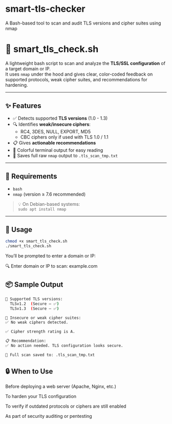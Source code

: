 # smart-tls-checker
 A Bash-based tool to scan and audit TLS versions and cipher suites using nmap

# 🔐 smart_tls_check.sh

A lightweight bash script to scan and analyze the **TLS/SSL configuration** of a target domain or IP.  
It uses `nmap` under the hood and gives clear, color-coded feedback on supported protocols, weak cipher suites, and recommendations for hardening.

---

## ✨ Features

- ✅ Detects supported **TLS versions** (1.0 - 1.3)
- 🔍 Identifies **weak/insecure ciphers**:
  - RC4, 3DES, NULL, EXPORT, MD5
  - CBC ciphers only if used with TLS 1.0 / 1.1
- 📋 Gives **actionable recommendations**
- 🌈 Colorful terminal output for easy reading
- 🧾 Saves full raw `nmap` output to `.tls_scan_tmp.txt`

---

## 🧰 Requirements

- `bash`
- `nmap` (version ≥ 7.6 recommended)

> 💡 On Debian-based systems:  
> `sudo apt install nmap`

---

## 🚀 Usage

```bash
chmod +x smart_tls_check.sh
./smart_tls_check.sh
```

You’ll be prompted to enter a domain or IP:

🔍 Enter domain or IP to scan: example.com

## 📦 Sample Output

```bash
🔐 Supported TLS versions:
  TLSv1.2  (Secure – ✅)
  TLSv1.3  (Secure – ✅)

🔎 Insecure or weak cipher suites:
✅ No weak ciphers detected.

✅ Cipher strength rating is A.

📋 Recommendation:
✅ No action needed. TLS configuration looks secure.

📁 Full scan saved to: .tls_scan_tmp.txt
```


## 🔒 When to Use

Before deploying a web server (Apache, Nginx, etc.)

To harden your TLS configuration

To verify if outdated protocols or ciphers are still enabled

As part of security auditing or pentesting




